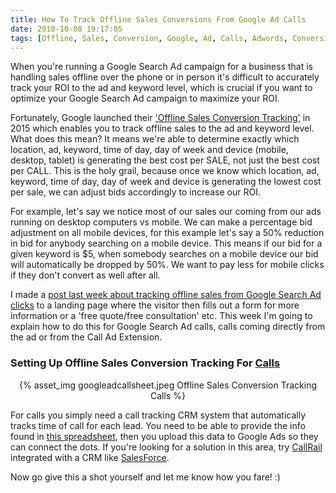 ```yaml
---
title: How To Track Offline Sales Conversions From Google Ad Calls
date: 2018-10-08 19:17:05
tags: [Offline, Sales, Conversion, Google, Ad, Calls, Adwords, Conversion, Tracking]
---
```


When you're running a Google Search Ad campaign for a business that is handling sales offline over the phone or in person it's difficult to accurately track your ROI to the ad and keyword level, which is crucial if you want to optimize your Google Search Ad campaign to maximize your ROI.

Fortunately, Google launched their ['Offline Sales Conversion Tracking'](https://support.google.com/google-ads/answer/2998031?hl=en) in 2015 which enables you to track offline sales to the ad and keyword level. What does this mean? It means we're able to determine exactly which location, ad, keyword, time of day, day of week and device (mobile, desktop, tablet) is generating the best cost per SALE, not just the best cost per CALL. This is the holy grail, because once we know which location, ad, keyword, time of day, day of week and device is generating the lowest cost per sale, we can adjust bids accordingly to increase our ROI. 

For example, let's say we notice most of our sales our coming from our ads running on desktop computers vs mobile. We can make a percentage bid adjustment on all mobile devices, for this example let's say a 50% reduction in bid for anybody searching on a mobile device. This means if our bid for a given keyword is $5, when somebody searches on a mobile device our bid will automatically be dropped by 50%. We want to pay less for mobile clicks if they don't convert as well after all.

I made a [post last week about tracking offline sales from Google Search Ad clicks](https://blog.stevelongoria.net/2018/10/02/offline-sales-conversion-google-ad-click/) to a landing page where the visitor then fills out a form for more information or a 'free quote/free consultation' etc. This week I'm going to explain how to do this for Google Search Ad calls, calls coming directly from the ad or from the Call Ad Extension.

<h3>Setting Up Offline Sales Conversion Tracking For <u>Calls</u></h3>

<center>{% asset_img googleadcallsheet.jpeg Offline Sales Conversion Tracking Calls %}</center>

For calls you simply need a call tracking CRM system that automatically tracks time of call for each lead. You need to be able to provide the info found in [this spreadsheet](https://docs.google.com/spreadsheets/d/1T1kh6koOeoPxww20s3aRYv6jZhW70O2ZG9ciyx6H7iU/edit#gid=1008980182), then you upload this data to Google Ads so they can connect the dots. If you're looking for a solution in this area, try [CallRail](https://www.callrail.com/) integrated with a CRM like [SalesForce](https://www.salesforce.com/).

Now go give this a shot yourself and let me know how you fare! :)
